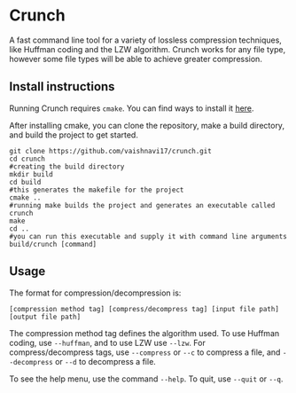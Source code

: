 # Crunch
A fast command line tool for a variety of lossless compression techniques, like Huffman coding and the LZW algorithm. Crunch works for any file type, however some file types will be able to achieve greater compression.

## Install instructions
Running Crunch requires `cmake`. You can find ways to install it [here](https://cmake.org/install/).

After installing cmake, you can clone the repository, make a build directory, and build the project to get started.
```
git clone https://github.com/vaishnavi17/crunch.git
cd crunch
#creating the build directory
mkdir build
cd build
#this generates the makefile for the project
cmake ..
#running make builds the project and generates an executable called crunch
make
cd ..
#you can run this executable and supply it with command line arguments
build/crunch [command]
```

## Usage
The format for compression/decompression is: 

`[compression method tag] [compress/decompress tag] [input file path] [output file path]`

The compression method tag defines the algorithm used. To use Huffman coding, use `--huffman`, and to use LZW use `--lzw`.
For compress/decompress tags, use `--compress` or `--c` to compress a file, and `--decompress` or `--d` to decompress a file.


To see the help menu, use the command `--help`.
To quit, use `--quit` or `--q`.
